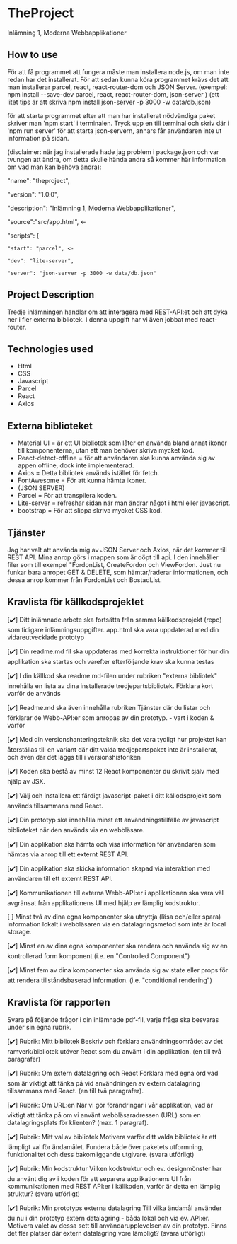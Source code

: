 # TheProject
Inlämning 1, Moderna Webbapplikationer

## How to use
För att få programmet att fungera måste man installera node.js, om man inte redan har det installerat. För att sedan kunna köra programmet krävs det att man installerar parcel, react, react-router-dom och JSON Server. 
(exempel:  npm install --save-dev parcel, react, react-router-dom, json-server ) 
(ett litet tips är att skriva npm install json-server -p 3000 -w data/db.json)

för att starta programmet efter att man har installerat nödvändiga paket skriver man  'npm start' i terminalen. Tryck upp en till terminal och skriv där i 'npm run server' för att starta json-servern, annars får användaren inte ut information på sidan.

(disclaimer: när jag installerade hade jag problem i package.json och var tvungen att ändra, om detta skulle hända andra så kommer här information om vad man kan behöva ändra):

  "name": "theproject",

  "version": "1.0.0",

  "description": "Inlämning 1, Moderna Webbapplikationer",

  "source":"src/app.html",  <-

  "scripts": {

    "start": "parcel", <-
    
    "dev": "lite-server",

    "server": "json-server -p 3000 -w data/db.json"

## Project Description
Tredje inlämningen handlar om att interagera med REST-API:et och att dyka ner i fler externa bibliotek. I denna uppgift har vi även jobbat med react-router.

## Technologies used
- Html
- CSS
- Javascript
- Parcel
- React
- Axios

## Externa biblioteket
- Material UI = är ett UI bibliotek som låter en använda bland annat ikoner till komponenterna, utan att man behöver skriva mycket kod.
- React-detect-offline = för att användaren ska kunna använda sig av appen offline, dock inte implementerad.
- Axios = Detta bibliotek används istället för fetch.
- FontAwesome = För att kunna hämta ikoner.
- (JSON SERVER) 
- Parcel = För att transpilera koden.
- Lite-server = refreshar sidan när man ändrar något i html eller javascript.
- bootstrap = För att slippa skriva mycket CSS kod.
## Tjänster
Jag har valt att använda mig av JSON Server och Axios, när det kommer till REST API. Mina anrop görs i mappen som är döpt till api. I den innehåller filer som till exempel "FordonList, CreateFordon och ViewFordon. Just nu funkar bara anropet GET & DELETE, som hämtar/raderar informationen, och dessa anrop kommer från FordonList och BostadList.


## Kravlista för källkodsprojektet

[:heavy_check_mark:]	Ditt inlämnade arbete ska fortsätta från samma källkodsprojekt (repo) som tidigare inlämningsuppgifter. app.html ska vara uppdaterad med din vidareutvecklade prototyp	

[:heavy_check_mark:] Din readme.md fil ska uppdateras med korrekta instruktioner för hur din applikation ska startas och varefter efterföljande krav ska kunna testas
	
[:heavy_check_mark:] I din källkod ska readme.md-filen under rubriken "externa bibliotek" innehålla en lista av dina installerade tredjepartsbibliotek. Förklara kort varför de används	

[:heavy_check_mark:] Readme.md ska även innehålla rubriken Tjänster där du listar och förklarar de Webb-API:er som anropas av din prototyp. - vart i koden & varför	

[:heavy_check_mark:] Med din versionshanteringsteknik ska det vara tydligt hur projektet kan återställas till en variant där ditt valda tredjepartspaket inte är installerat, och även där det läggs till i versionshistoriken	

[:heavy_check_mark:] Koden ska bestå av minst 12 React komponenter du skrivit själv med hjälp av JSX.	

[:heavy_check_mark:] Välj och installera ett färdigt javascript-paket i ditt källodsprojekt som används tillsammans med React.	

[:heavy_check_mark:] Din prototyp ska innehålla minst ett användningstillfälle av javascript biblioteket när den används via en webbläsare.	

[:heavy_check_mark:] Din applikation ska hämta och visa information för användaren som hämtas via anrop till ett externt REST API.	

[:heavy_check_mark:] Din applikation ska skicka information skapad via interaktion med användaren till ett externt REST API.	

[:heavy_check_mark:] Kommunikationen till externa Webb-API:er i applikationen ska vara väl avgränsat från applikationens UI med hjälp av lämplig kodstruktur.	

[ ] Minst två av dina egna komponenter ska utnyttja (läsa och/eller spara) information lokalt i webbläsaren via en datalagringsmetod som inte är local storage.	

[:heavy_check_mark:] Minst en av dina egna komponenter ska rendera och använda sig av en kontrollerad form komponent (i.e. en "Controlled Component")	

[:heavy_check_mark:] Minst fem av dina komponenter ska använda sig av state eller props för att rendera tillståndsbaserad information. (i.e. "conditional rendering")	
  

## Kravlista för rapporten
Svara på följande frågor i din inlämnade pdf-fil, varje fråga ska besvaras under sin egna rubrik.

[:heavy_check_mark:] Rubrik: Mitt bibliotek
Beskriv och förklara användningsområdet av det ramverk/bibliotek utöver React som du använt i din applikation. (en till två paragrafer)
	
[:heavy_check_mark:] Rubrik: Om extern datalagring och React
Förklara med egna ord vad som är viktigt att tänka på vid användningen av extern datalagring tillsammans med React. (en till två paragrafer).

[:heavy_check_mark:] Rubrik: Om URL:en
När vi gör förändringar i vår applikation, vad är viktigt att tänka på om vi använt webbläsaradressen (URL) som en datalagringsplats för klienten? (max. 1 paragraf).


[:heavy_check_mark:] Rubrik: Mitt val av bibliotek
Motivera varför ditt valda bibliotek är ett lämpligt val för ändamålet. Fundera både över paketets utformning, funktionalitet och dess bakomliggande utgivare. (svara utförligt)


[:heavy_check_mark:] Rubrik: Min kodstruktur
Vilken kodstruktur och ev. designmönster har du använt dig av i koden för att separera applikationens UI från kommunikationen med REST API:er i källkoden, varför är detta en lämplig struktur? (svara utförligt)

	
[:heavy_check_mark:] Rubrik: Min prototyps externa datalagring
Till vilka ändamål använder du nu i din prototyp extern datalagring - båda lokal och via ev. API:er. Motivera valet av dessa sett till användarupplevelsen av din prototyp. Finns det fler platser där extern datalagring vore lämpligt? (svara utförligt)
 



